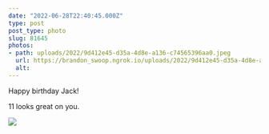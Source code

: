 ```yaml
---
date: "2022-06-28T22:40:45.000Z"
type: post 
post_type: photo
slug: 81645
photos: 
- path: uploads/2022/9d412e45-d35a-4d8e-a136-c74565396aa0.jpeg
  url: https://brandon_swoop.ngrok.io/uploads/2022/9d412e45-d35a-4d8e-a136-c74565396aa0.jpeg
  alt: 
---
```

Happy birthday Jack!

11 looks great on you. 


![](/uploads/2022/9d412e45-d35a-4d8e-a136-c74565396aa0.jpeg)
